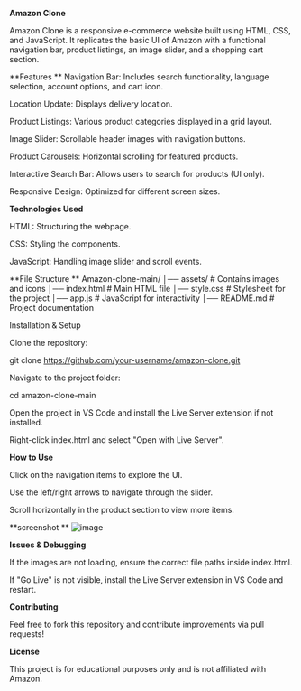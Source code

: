 **Amazon Clone**

Amazon Clone is a responsive e-commerce website built using HTML, CSS, and JavaScript. It replicates the basic UI of Amazon with a functional navigation bar, product listings, an image slider, and a shopping cart section.

**Features
**
Navigation Bar: Includes search functionality, language selection, account options, and cart icon.

Location Update: Displays delivery location.

Product Listings: Various product categories displayed in a grid layout.

Image Slider: Scrollable header images with navigation buttons.

Product Carousels: Horizontal scrolling for featured products.

Interactive Search Bar: Allows users to search for products (UI only).

Responsive Design: Optimized for different screen sizes.

**Technologies Used**

HTML: Structuring the webpage.

CSS: Styling the components.

JavaScript: Handling image slider and scroll events.

**File Structure
**
Amazon-clone-main/
│── assets/                       # Contains images and icons
│── index.html                    # Main HTML file
│── style.css                     # Stylesheet for the project
│── app.js                        # JavaScript for interactivity
│── README.md                     # Project documentation

Installation & Setup

Clone the repository:

git clone https://github.com/your-username/amazon-clone.git

Navigate to the project folder:

cd amazon-clone-main

Open the project in VS Code and install the Live Server extension if not installed.

Right-click index.html and select "Open with Live Server".

**How to Use**

Click on the navigation items to explore the UI.

Use the left/right arrows to navigate through the slider.

Scroll horizontally in the product section to view more items.

**screenshot
**
![image](https://github.com/user-attachments/assets/642c7907-8948-4e16-bce1-c8ca4dcef769)

**Issues & Debugging**

If the images are not loading, ensure the correct file paths inside index.html.

If "Go Live" is not visible, install the Live Server extension in VS Code and restart.

**Contributing**

Feel free to fork this repository and contribute improvements via pull requests!

**License**

This project is for educational purposes only and is not affiliated with Amazon.

